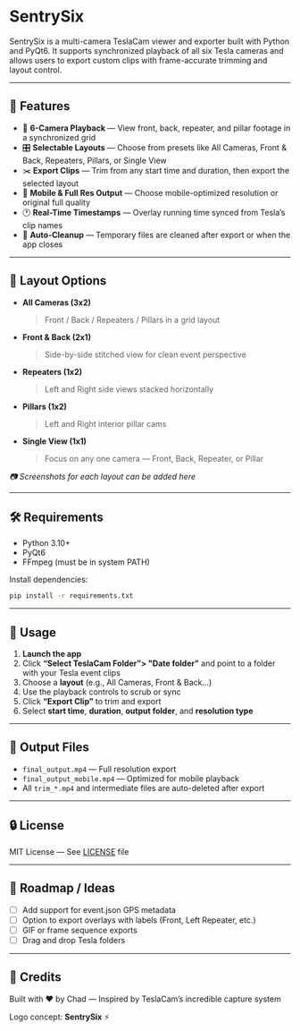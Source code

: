 # SentrySix

SentrySix is a multi-camera TeslaCam viewer and exporter built with Python and PyQt6.
It supports synchronized playback of all six Tesla cameras and allows users to export custom clips with frame-accurate trimming and layout control.

---

## 🚗 Features

- 🔭 **6-Camera Playback** — View front, back, repeater, and pillar footage in a synchronized grid
- 🎛️ **Selectable Layouts** — Choose from presets like All Cameras, Front & Back, Repeaters, Pillars, or Single View
- ✂️ **Export Clips** — Trim from any start time and duration, then export the selected layout
- 📱 **Mobile & Full Res Output** — Choose mobile-optimized resolution or original full quality
- 🕐 **Real-Time Timestamps** — Overlay running time synced from Tesla’s clip names
- 🧹 **Auto-Cleanup** — Temporary files are cleaned after export or when the app closes

---

## 📸 Layout Options

- **All Cameras (3x2)**
  > Front / Back / Repeaters / Pillars in a grid layout

- **Front & Back (2x1)**
  > Side-by-side stitched view for clean event perspective

- **Repeaters (1x2)**
  > Left and Right side views stacked horizontally

- **Pillars (1x2)**
  > Left and Right interior pillar cams

- **Single View (1x1)**
  > Focus on any one camera — Front, Back, Repeater, or Pillar

_📷 Screenshots for each layout can be added here_

---

## 🛠 Requirements

- Python 3.10+
- PyQt6
- FFmpeg (must be in system PATH)

Install dependencies:
```bash
pip install -r requirements.txt
```

---

## 🧪 Usage

1. **Launch the app**
2. Click **“Select TeslaCam Folder”> "Date folder"** and point to a folder with your Tesla event clips
3. Choose a **layout** (e.g., All Cameras, Front & Back...)
4. Use the playback controls to scrub or sync
5. Click **“Export Clip”** to trim and export
6. Select **start time**, **duration**, **output folder**, and **resolution type**

---

## 📂 Output Files

- `final_output.mp4` — Full resolution export
- `final_output_mobile.mp4` — Optimized for mobile playback
- All `trim_*.mp4` and intermediate files are auto-deleted after export

---

## 🔒 License

MIT License — See [LICENSE](LICENSE) file

---

## 🚧 Roadmap / Ideas

- [ ] Add support for event.json GPS metadata
- [ ] Option to export overlays with labels (Front, Left Repeater, etc.)
- [ ] GIF or frame sequence exports
- [ ] Drag and drop Tesla folders

---

## 🙌 Credits

Built with ❤️ by Chad — Inspired by TeslaCam’s incredible capture system

Logo concept: **SentrySix** ⚡